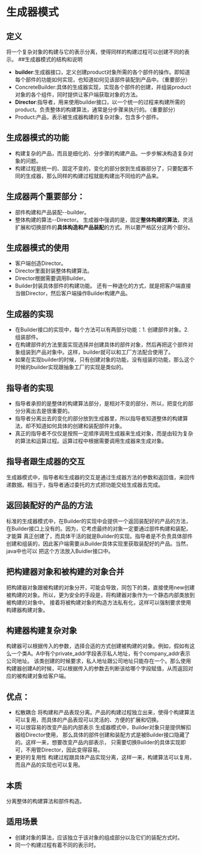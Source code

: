 # 生成器模式
## 定义
将一个复杂对象的构建与它的表示分离，使得同样的构建过程可以创建不同的表示。
##生成器模式的结构和说明
- **builder**:生成器接口，定义创建product对象所需的各个部件的操作。即知道每个部件的功能如何实现，也知道如何见该部件装配到产品中。（重要部分）
- ConcreteBuilder:具体的生成器实现，实现各个部件的创建，并组装product对象的各个组件，同时提供让客户端获取对象的方法。
- **Director**:指导者，用来使用builder接口，以一个统一的过程来构建所需的product。负责整体的构建算法，通常是分步骤来执行的。（重要部分）
- Product:产品，表示被生成器构建的复杂对象，包含多个部件。
## 生成器模式的功能
- 构建复杂的产品，而且是细化的、分步骤的构建产品。一步步解决构造复杂对象的问题。
- 构建过程是统一的、固定不变的，变化的部分放到生成器部分了，只要配置不同的生成器，那么同样的构建过程就能构建出不同给的产品来。
## 生成器两个重要部分：
- 部件构建和产品装配--builder。
- 整体构建的算法--Director。
生成器中强调的是，固定**整体构建的算法**，灵活扩展和切换部件的**具体构造和产品装配**的方式。所以要严格区分这两个部分。
## 生成器模式的使用
- 客户端创造Director。
- Director里面封装整体构建算法。
- Director根据需要调用Builder。
- Builder封装具体部件的构建功能。
还有一种退化的方式，就是把客户端直接当做Director，然后客户端操作Builder构建产品。
## 生成器的实现
- 在Builder接口的实现中，每个方法可以有两部分功能：1. 创建部件对象。2. 组装部件。
- 在构建部件的方法里面实现选择并创建具体的部件对象，然后再把这个部件对象组装到产品对象中。这样，builder就可以和工厂方法配合使用了。
- 如果在实现builder的时候，只有创建对象的功能，没有组装的功能，那么这个时候的builder实现跟抽象工厂的实现是类似的。
## 指导者的实现
- 指导者承担的是整体的构建算法部分，是相对不变的部分，所以，把变化的部分分离出去是很重要的。
- 指导者分离出去的变化的部分放到生成器里，所以指导者知道整体的构建算法，却不知道如何具体的创建和装配部件对象。
- 真正的指导者不仅仅是按照一定顺序调用生成器来生成对象，而是由较为复杂的算法和运算过程。运算过程中根据需要调用生成器来生成对象。
## 指导者跟生成器的交互
生成器模式中，指导者和生成器的交互是通过生成器方法的参数和返回值，来回传递数据。相当于，指导者通过委托的方式把功能交给生成器去完成。
## 返回装配好的产品的方法
标准的生成器模式中，在Builder的实现中会提供一个返回装配好的产品的方法，在Builder接口上没有的。因为，它考虑最终的对象一定要通过部件构建和装配，才能算
真正创建了，而具体干活的就是Builder的实现。指导者是不负责具体部件创建和组装的，因此客户端需要从Builder具体实现里获取装配好的产品。当然，java中也可以
把这个方法放入Buidler接口中。
## 把构建器对象和被构建的对象合并
把构建器对象跟被构建的对象分开，可能会导致，同包下的类，直接使用new创建被构建的对象。所以，更为安全的手段是，将构建器对象作为一个静态内部类放到被构建的对象中。
接着将被构建对象的构造方法私有化，这样可以强制要求使用构建器构建对象。
## 构建器构建复杂对象
构建器可以根据传入的参数，选择合适的方式创建被构建的对象。例如，假如有这么一个类A。A中有个private_addr字段表示私人地址，有个company_addr表示公司地址。
该类创建的时候要求，私人地址跟公司地址只能存在一个。那么使用构建器创建A的时候，可以根据传入的参数去判断该给哪个字段赋值，从而返回对应的被构建对象给客户端。

## 优点：
- 松散耦合
  将构建和产品表现分离。产品的构建过程独立出来，使得个构建算法可以复用，而具体的产品表现可以灵活的、方便的扩展和切换。
- 可以很容易的改变产品的内部表示
  生成器模式中，Builder对象只是提供解扣器给Director使用， 那么具体的部件创建和装配方式是被Builder接口隐藏了的。这样一来，想要改变产品内部表示，
  只需要切换Builder的具体实现即可，不用管Director，因此变得容易。
- 更好的复用性
  构建过程跟具体产品实现分离，这样一来，构建算法可以复用，而且产品的实现也可以复用。
## 本质
分离整体的构建算法和部件构造。
## 适用场景
- 创建对象的算法，应该独立于该对象的组成部分以及它们的装配方式时。
- 同一个构建过程有着不同的表示时。 
  
  
  
  
  
  
  
  
  
  
  
  
  
  
  
  
  
  
  
